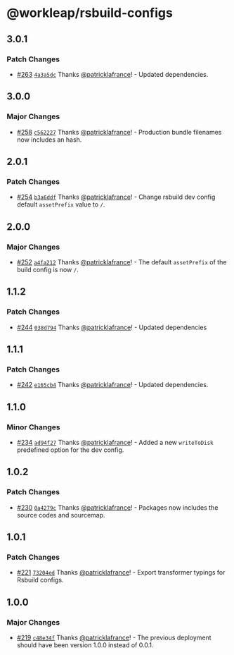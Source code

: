 # @workleap/rsbuild-configs

## 3.0.1

### Patch Changes

- [#263](https://github.com/workleap/wl-web-configs/pull/263) [`4a3a5dc`](https://github.com/workleap/wl-web-configs/commit/4a3a5dc47cf8eb129b9c220b6cbaa865567aa8b7) Thanks [@patricklafrance](https://github.com/patricklafrance)! - Updated dependencies.

## 3.0.0

### Major Changes

- [#258](https://github.com/workleap/wl-web-configs/pull/258) [`c562227`](https://github.com/workleap/wl-web-configs/commit/c562227c82d2b87a86fc6141d5eb18f9ece97fca) Thanks [@patricklafrance](https://github.com/patricklafrance)! - Production bundle filenames now includes an hash.

## 2.0.1

### Patch Changes

- [#254](https://github.com/workleap/wl-web-configs/pull/254) [`b3a6ddf`](https://github.com/workleap/wl-web-configs/commit/b3a6ddfcb60e0f5d43b44f971601220ad17249ab) Thanks [@patricklafrance](https://github.com/patricklafrance)! - Change rsbuild dev config default `assetPrefix` value to `/`.

## 2.0.0

### Major Changes

- [#252](https://github.com/workleap/wl-web-configs/pull/252) [`a4fa212`](https://github.com/workleap/wl-web-configs/commit/a4fa2122dbfd9e746abaf9d16212a9832b05580f) Thanks [@patricklafrance](https://github.com/patricklafrance)! - The default `assetPrefix` of the build config is now `/`.

## 1.1.2

### Patch Changes

- [#244](https://github.com/workleap/wl-web-configs/pull/244) [`038d794`](https://github.com/workleap/wl-web-configs/commit/038d794458289e344502a56fd563c71e8d6dd0f8) Thanks [@patricklafrance](https://github.com/patricklafrance)! - Updated dependencies

## 1.1.1

### Patch Changes

- [#242](https://github.com/workleap/wl-web-configs/pull/242) [`e165cb4`](https://github.com/workleap/wl-web-configs/commit/e165cb447e699e19f06d41532216e36c09d7b945) Thanks [@patricklafrance](https://github.com/patricklafrance)! - Updated dependencies.

## 1.1.0

### Minor Changes

- [#234](https://github.com/workleap/wl-web-configs/pull/234) [`ad94f27`](https://github.com/workleap/wl-web-configs/commit/ad94f2714d520af580f01dab3dc02b31b5857673) Thanks [@patricklafrance](https://github.com/patricklafrance)! - Added a new `writeToDisk` predefined option for the dev config.

## 1.0.2

### Patch Changes

- [#230](https://github.com/workleap/wl-web-configs/pull/230) [`0a4279c`](https://github.com/workleap/wl-web-configs/commit/0a4279c40b7c2ea76c7e1884a8e2fd744ca9b7c1) Thanks [@patricklafrance](https://github.com/patricklafrance)! - Packages now includes the source codes and sourcemap.

## 1.0.1

### Patch Changes

- [#221](https://github.com/workleap/wl-web-configs/pull/221) [`73204ed`](https://github.com/workleap/wl-web-configs/commit/73204eda439ba06f49f24db784f1834dade74b36) Thanks [@patricklafrance](https://github.com/patricklafrance)! - Export transformer typings for Rsbuild configs.

## 1.0.0

### Major Changes

- [#219](https://github.com/workleap/wl-web-configs/pull/219) [`c48e34f`](https://github.com/workleap/wl-web-configs/commit/c48e34f6cdb562fede7fc59b15fd5deba2de8b8d) Thanks [@patricklafrance](https://github.com/patricklafrance)! - The previous deployment should have been version 1.0.0 instead of 0.0.1.
